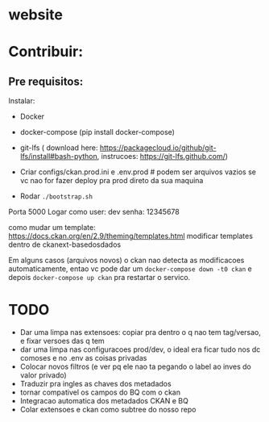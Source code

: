 # website

# Contribuir:

## Pre requisitos:

Instalar:
* Docker
* docker-compose (pip install docker-compose)
* git-lfs ( download here: https://packagecloud.io/github/git-lfs/install#bash-python, instrucoes: https://git-lfs.github.com/)

* Criar configs/ckan.prod.ini e .env.prod # podem ser arquivos vazios se vc nao for fazer deploy pra prod direto da sua maquina

* Rodar `./bootstrap.sh`

Porta 5000
Logar como user: dev senha: 12345678

como mudar um template:
    https://docs.ckan.org/en/2.9/theming/templates.html
    modificar templates dentro de ckanext-basedosdados


Em alguns casos (arquivos novos) o ckan nao detecta as modificacoes automaticamente, entao vc pode dar um `docker-compose down -t0 ckan` e depois `docker-compose up ckan` pra restartar o servico.


# TODO
* Dar uma limpa nas extensoes: copiar pra dentro o q nao tem tag/versao, e fixar versoes das q tem
* dar uma limpa nas configuracoes prod/dev, o ideal era ficar tudo nos dc comoses e no .env as coisas privadas
* Colocar novos filtros (e ver pq ele nao ta pegando o label ao inves do valor privado)
* Traduzir pra ingles as chaves dos metadados
* tornar compativel os campos do BQ com o ckan
* Integracao automatica dos metadados CKAN e BQ
* Colar extensoes e ckan como subtree do nosso repo
